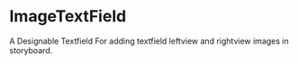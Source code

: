 # ImageTextField

A Designable Textfield For adding textfield leftview and rightview images in storyboard.
